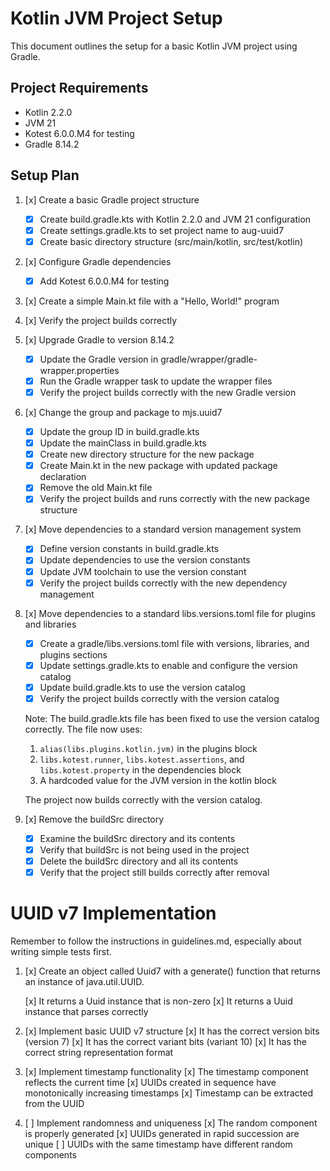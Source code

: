# Kotlin JVM Project Setup

This document outlines the setup for a basic Kotlin JVM project using Gradle.

## Project Requirements

- Kotlin 2.2.0
- JVM 21
- Kotest 6.0.0.M4 for testing
- Gradle 8.14.2

## Setup Plan

1. [x] Create a basic Gradle project structure
   - [x] Create build.gradle.kts with Kotlin 2.2.0 and JVM 21 configuration
   - [x] Create settings.gradle.kts to set project name to aug-uuid7
   - [x] Create basic directory structure (src/main/kotlin, src/test/kotlin)

2. [x] Configure Gradle dependencies
   - [x] Add Kotest 6.0.0.M4 for testing

3. [x] Create a simple Main.kt file with a "Hello, World!" program

4. [x] Verify the project builds correctly

5. [x] Upgrade Gradle to version 8.14.2
   - [x] Update the Gradle version in gradle/wrapper/gradle-wrapper.properties
   - [x] Run the Gradle wrapper task to update the wrapper files
   - [x] Verify the project builds correctly with the new Gradle version

6. [x] Change the group and package to mjs.uuid7
   - [x] Update the group ID in build.gradle.kts
   - [x] Update the mainClass in build.gradle.kts
   - [x] Create new directory structure for the new package
   - [x] Create Main.kt in the new package with updated package declaration
   - [x] Remove the old Main.kt file
   - [x] Verify the project builds and runs correctly with the new package structure

7. [x] Move dependencies to a standard version management system
   - [x] Define version constants in build.gradle.kts
   - [x] Update dependencies to use the version constants
   - [x] Update JVM toolchain to use the version constant
   - [x] Verify the project builds correctly with the new dependency management

8. [x] Move dependencies to a standard libs.versions.toml file for plugins and libraries
   - [x] Create a gradle/libs.versions.toml file with versions, libraries, and plugins sections
   - [x] Update settings.gradle.kts to enable and configure the version catalog
   - [x] Update build.gradle.kts to use the version catalog
   - [x] Verify the project builds correctly with the version catalog

   Note: The build.gradle.kts file has been fixed to use the version catalog correctly. The file now uses:

   1. `alias(libs.plugins.kotlin.jvm)` in the plugins block
   2. `libs.kotest.runner`, `libs.kotest.assertions`, and `libs.kotest.property` in the dependencies block
   3. A hardcoded value for the JVM version in the kotlin block

   The project now builds correctly with the version catalog.

9. [x] Remove the buildSrc directory
   - [x] Examine the buildSrc directory and its contents
   - [x] Verify that buildSrc is not being used in the project
   - [x] Delete the buildSrc directory and all its contents
   - [x] Verify that the project still builds correctly after removal

# UUID v7 Implementation

Remember to follow the instructions in guidelines.md, especially about writing simple tests first.

1. [x] Create an object called Uuid7 with a generate() function that returns an instance of java.util.UUID.

   [x] It returns a Uuid instance that is non-zero
   [x] It returns a Uuid instance that parses correctly

2. [x] Implement basic UUID v7 structure
   [x] It has the correct version bits (version 7)
   [x] It has the correct variant bits (variant 10)
   [x] It has the correct string representation format

3. [x] Implement timestamp functionality
   [x] The timestamp component reflects the current time
   [x] UUIDs created in sequence have monotonically increasing timestamps
   [x] Timestamp can be extracted from the UUID

4. [ ] Implement randomness and uniqueness
   [x] The random component is properly generated
   [x] UUIDs generated in rapid succession are unique
   [ ] UUIDs with the same timestamp have different random components
